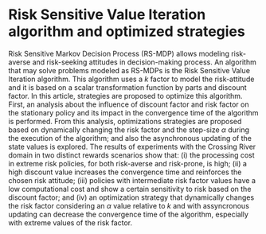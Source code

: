 # Risk Sensitive Value Iteration algorithm and optimized strategies
Risk Sensitive Markov Decision Process (RS-MDP) allows modeling risk-averse and risk-seeking attitudes in decision-making process. An algorithm that may solve problems  modeled as RS-MDPs is the Risk Sensitive Value Iteration algorithm. This algorithm uses a $k$ factor to model the risk-attitude and it is based on a scalar transformation function by parts and discount factor. In this article, strategies are proposed to optimize this algorithm. First, an analysis about the influence of discount factor and risk factor on the stationary policy and its impact in the convergence time of the algorithm is performed.
From this analysis, optimizations strategies are proposed based on dynamically changing the risk factor and the step-size $\alpha$ during the execution of the algorithm; and also the asynchronous updating of the state values is explored. The results of experiments with the Crossing River domain in two distinct rewards scenarios show that: (i) the processing cost in extreme risk policies, for both risk-averse and risk-prone, is high; (ii) a high discount value increases the convergence time and reinforces the chosen risk attitude; (iii) policies with intermediate risk factor values have a low computational cost and show a certain sensitivity to risk based on the discount factor; and (iv) an optimization strategy that dynamically changes the risk factor considering an $\alpha$ value relative to $k$ and with assyncronous updating can decrease the convergence time of the algorithm, especially with extreme values of the risk factor.
